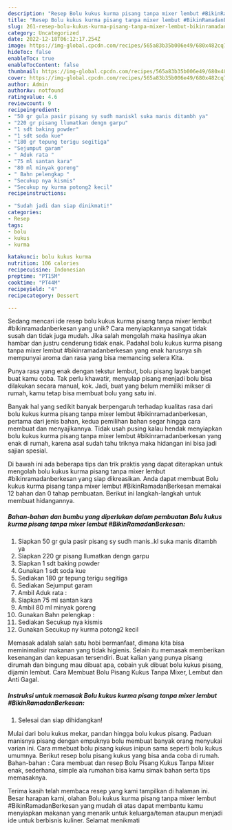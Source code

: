 ```yaml
---
description: "Resep Bolu kukus kurma pisang tanpa mixer lembut #BikinRamadanBerkesan yang Bisa Manjain Lidah"
title: "Resep Bolu kukus kurma pisang tanpa mixer lembut #BikinRamadanBerkesan yang Bisa Manjain Lidah"
slug: 261-resep-bolu-kukus-kurma-pisang-tanpa-mixer-lembut-bikinramadanberkesan-yang-bisa-manjain-lidah
category: Uncategorized
date: 2022-12-18T06:12:17.254Z
image: https://img-global.cpcdn.com/recipes/565a83b35b006e49/680x482cq70/bolu-kukus-kurma-pisang-tanpa-mixer-lembut-bikinramadanberkesan-foto-resep-utama.jpg
hideToc: false
enableToc: true
enableTocContent: false
thumbnail: https://img-global.cpcdn.com/recipes/565a83b35b006e49/680x482cq70/bolu-kukus-kurma-pisang-tanpa-mixer-lembut-bikinramadanberkesan-foto-resep-utama.jpg
cover: https://img-global.cpcdn.com/recipes/565a83b35b006e49/680x482cq70/bolu-kukus-kurma-pisang-tanpa-mixer-lembut-bikinramadanberkesan-foto-resep-utama.jpg
author: Admin
authorAv: notfound
ratingvalue: 4.6
reviewcount: 9
recipeingredient:
- "50 gr gula pasir pisang sy sudh maniskl suka manis ditambh ya"
- "220 gr pisang llumatkan dengn garpu"
- "1 sdt baking powder"
- "1 sdt soda kue"
- "180 gr tepung terigu segitiga"
- "Sejumput garam"
- " Aduk rata "
- "75 ml santan kara"
- "80 ml minyak goreng"
- " Bahn pelengkap "
- "Secukup nya kismis"
- "Secukup ny kurma potong2 kecil"
recipeinstructions:

- "Sudah jadi dan siap dinikmati!"
categories:
- Resep
tags:
- bolu
- kukus
- kurma

katakunci: bolu kukus kurma 
nutrition: 106 calories
recipecuisine: Indonesian
preptime: "PT15M"
cooktime: "PT44M"
recipeyield: "4"
recipecategory: Dessert

---
```





Sedang mencari ide resep bolu kukus kurma pisang tanpa mixer lembut #bikinramadanberkesan yang unik? Cara menyiapkannya sangat tidak susah dan tidak juga mudah. Jika salah mengolah maka hasilnya akan hambar dan justru cenderung tidak enak. Padahal bolu kukus kurma pisang tanpa mixer lembut #bikinramadanberkesan yang enak harusnya sih mempunyai aroma dan rasa yang bisa memancing selera Kita.





Punya rasa yang enak dengan tekstur lembut, bolu pisang layak banget buat kamu coba. Tak perlu khawatir, menyulap pisang menjadi bolu bisa dilakukan secara manual, kok. Jadi, buat yang belum memiliki mikser di rumah, kamu tetap bisa membuat bolu yang satu ini.

Banyak hal yang sedikit banyak berpengaruh terhadap kualitas rasa dari bolu kukus kurma pisang tanpa mixer lembut #bikinramadanberkesan, pertama dari jenis bahan, kedua pemilihan bahan segar hingga cara membuat dan menyajikannya. Tidak usah pusing kalau hendak menyiapkan bolu kukus kurma pisang tanpa mixer lembut #bikinramadanberkesan yang enak di rumah, karena asal sudah tahu triknya maka hidangan ini bisa jadi sajian spesial.






Di bawah ini ada beberapa tips dan trik praktis yang dapat diterapkan untuk mengolah bolu kukus kurma pisang tanpa mixer lembut #bikinramadanberkesan yang siap dikreasikan. Anda dapat membuat Bolu kukus kurma pisang tanpa mixer lembut #BikinRamadanBerkesan memakai 12 bahan dan 0 tahap pembuatan. Berikut ini langkah-langkah untuk membuat hidangannya.

<!--inarticleads1-->

##### Bahan-bahan dan bumbu yang diperlukan dalam pembuatan Bolu kukus kurma pisang tanpa mixer lembut #BikinRamadanBerkesan:

1. Siapkan 50 gr gula pasir pisang sy sudh manis..kl suka manis ditambh ya
1. Siapkan 220 gr pisang llumatkan dengn garpu
1. Siapkan 1 sdt baking powder
1. Gunakan 1 sdt soda kue
1. Sediakan 180 gr tepung terigu segitiga
1. Sediakan Sejumput garam
1. Ambil  Aduk rata :
1. Siapkan 75 ml santan kara
1. Ambil 80 ml minyak goreng
1. Gunakan  Bahn pelengkap :
1. Sediakan Secukup nya kismis
1. Gunakan Secukup ny kurma potong2 kecil


Memasak adalah salah satu hobi bermanfaat, dimana kita bisa meminimalisir makanan yang tidak higienis. Selain itu memasak memberikan kesenangan dan kepuasan tersendiri. Buat kalian yang punya pisang dirumah dan bingung mau dibuat apa, cobain yuk dibuat bolu kukus pisang, dijamin lembut. Cara Membuat Bolu Pisang Kukus Tanpa Mixer, Lembut dan Anti Gagal. 

<!--inarticleads2-->

##### Instruksi untuk memasak Bolu kukus kurma pisang tanpa mixer lembut #BikinRamadanBerkesan:


1. Selesai dan siap dihidangkan!

Mulai dari bolu kukus mekar, pandan hingga bolu kukus pisang. Paduan manisnya pisang dengan empuknya bolu membuat banyak orang menyukai varian ini. Cara mmebuat bolu pisang kukus inipun sama seperti bolu kukus umumnya. Berikut resep bolu pisang kukus yang bisa anda coba di rumah. Bahan-bahan : Cara membuat dan resep Bolu Pisang Kukus Tanpa Mixer enak, sederhana, simple ala rumahan bisa kamu simak bahan serta tips memasaknya. 

Terima kasih telah membaca resep yang kami tampilkan di halaman ini. Besar harapan kami, olahan Bolu kukus kurma pisang tanpa mixer lembut #BikinRamadanBerkesan yang mudah di atas dapat membantu kamu menyiapkan makanan yang menarik untuk keluarga/teman ataupun menjadi ide untuk berbisnis kuliner. Selamat menikmati
